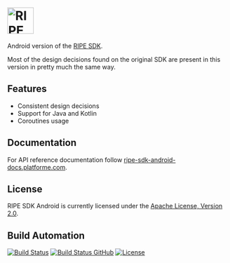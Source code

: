 <h1><a href="https://tech.platforme.com"><img src="res/logo.svg" alt="RIPE SDK Android" height="60" style="height: 60px;"></a></h1>

Android version of the [RIPE SDK](https://github.com/ripe-tech/ripe-sdk).

Most of the design decisions found on the original SDK are present in this version in pretty much the same way.

## Features

* Consistent design decisions
* Support for Java and Kotlin
* Coroutines usage

## Documentation

For API reference documentation follow [ripe-sdk-android-docs.platforme.com](https://ripe-sdk-android-docs.platforme.com).

## License

RIPE SDK Android is currently licensed under the [Apache License, Version 2.0](http://www.apache.org/licenses/).

## Build Automation

[![Build Status](https://app.travis-ci.com/ripe-tech/ripe-sdk-android.svg?branch=master)](https://travis-ci.com/github/ripe-tech/ripe-sdk-android)
[![Build Status GitHub](https://github.com/ripe-tech/ripe-sdk-android/workflows/Main%20Workflow/badge.svg)](https://github.com/ripe-tech/ripe-sdk-android/actions)
[![License](https://img.shields.io/badge/license-Apache%202.0-blue.svg)](https://www.apache.org/licenses/)
